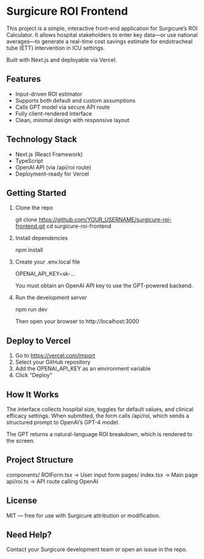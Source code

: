 # Surgicure ROI Frontend

This project is a simple, interactive front-end application for Surgicure’s ROI Calculator. It allows hospital stakeholders to enter key data—or use national averages—to generate a real-time cost savings estimate for endotracheal tube (ETT) intervention in ICU settings.

Built with Next.js and deployable via Vercel.

## Features

- Input-driven ROI estimator
- Supports both default and custom assumptions
- Calls GPT model via secure API route
- Fully client-rendered interface
- Clean, minimal design with responsive layout

## Technology Stack

- Next.js (React Framework)
- TypeScript
- OpenAI API (via /api/roi route)
- Deployment-ready for Vercel

## Getting Started

1. Clone the repo

   git clone https://github.com/YOUR_USERNAME/surgicure-roi-frontend.git
   cd surgicure-roi-frontend

2. Install dependencies

   npm install

3. Create your .env.local file

   OPENAI_API_KEY=sk-...

   You must obtain an OpenAI API key to use the GPT-powered backend.

4. Run the development server

   npm run dev

   Then open your browser to http://localhost:3000

## Deploy to Vercel

1. Go to https://vercel.com/import
2. Select your GitHub repository
3. Add the OPENAI_API_KEY as an environment variable
4. Click "Deploy"

## How It Works

The interface collects hospital size, toggles for default values, and clinical efficacy settings. When submitted, the form calls /api/roi, which sends a structured prompt to OpenAI’s GPT-4 model.

The GPT returns a natural-language ROI breakdown, which is rendered to the screen.

## Project Structure

components/
  ROIForm.tsx        → User input form
pages/
  index.tsx          → Main page
  api/roi.ts         → API route calling OpenAI

## License

MIT — free for use with Surgicure attribution or modification.

## Need Help?

Contact your Surgicure development team or open an issue in the repo.
